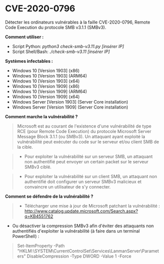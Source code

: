 # CVE-2020-0796

Détecter les ordinateurs vulnérables à la faille CVE-2020-0796, Remote Code Execution du protocole SMB v3.1.1 (SMBv3).

**Comment utiliser :**
- Script Python: *python3 check-smb-v3.11.py [insérer IP]*
- Script Shell/Bash: *./check-smb-v3.11 [insérer IP]*

**Systèmes infectables :**
- Windows 10 [Version 1903] (x86)
- Windows 10 [Version 1903] (ARM64)
- Windows 10 [Version 1903] (x64)
- Windows 10 [Version 1909] (x86)
- Windows 10 [Version 1909] (ARM64)
- Windows 10 [Version 1909] (x64)
- Windows Server [Version 1903] (Server Core installation)
- Windows Server [Version 1909] (Server Core installation)

**Comment marche la vulnérabilité ?**
> Microsoft est au courant de l'existence d'une vulnérabilité de type RCE (pour Remote Code Execution) du protocole Microsoft Server Message Block 3.1.1 (ou SMBv3). Un attaquant ayant exploité la vulnérabilité peut exécuter du code sur le serveur et/ou client SMB de la cible.

> - Pour exploiter la vulnérabilité sur un serveur SMB, un attaquant non authentifié peut envoyer un certain packet sur le serveur SMBv3 ciblé.

> - Pour exploiter la vulnérabilité sur un client SMB, un attaquant non authentifié doit configurer un serveur SMBv3 malicieux et convaincre un utilisateur de s'y connecter.

**Comment se défendre de la vulnérabilité ?**
> - Télécharger une mise à jour de Microsoft patchant la vulnérabilité : http://www.catalog.update.microsoft.com/Search.aspx?q=KB4551762
- Ou désactiver la compression SMBv3 afin d'éviter des attaquants non authentifiés d'exploiter la vulnérabilité (à faire dans un terminal PowerShell) :
> Set-ItemProperty -Path "HKLM:\SYSTEM\CurrentControlSet\Services\LanmanServer\Parameters" DisableCompression -Type DWORD -Value 1 -Force
